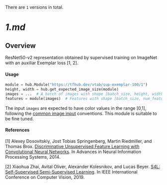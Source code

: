 There are `1` versions in total.

# _1.md_
## Overview
ResNet50-v2 representation obtained by supervised training on ImageNet with an
auxiliar Exemplar loss [1, 2].

#### Usage

```python
module = hub.Module("https://tfhub.dev/vtab/sup-exemplar-100/1")
height, width = hub.get_expected_image_size(module)
images = ...  # A batch of images with shape [batch_size, height, width, 3].
features = module(images)  # Features with shape [batch_size, num_features].
```

The input `images` are expected to have color values in the range [0,1], following
the [common image input](https://www.tensorflow.org/hub/common_signatures/images#input) conventions.
This module is suitable to be fine tuned.

#### References
[1] Alexey Dosovitskiy, Jost Tobias Springenberg, Martin Riedmiller, and Thomas Brox.
[Discriminative Unsupervised Feature Learning with Convolutional Neural Networks](https://papers.nips.cc/paper/5548-discriminative-unsupervised-feature-learning-with-convolutional-neural-networks).
In Advances in Neural Information Processing Systems, 2014.

[2] Xiaohua Zhai, Avital Oliver, Alexander Kolesnikov, and Lucas Beyer.
[S4L: Self-Supervised Semi-Supervised Learning](https://arxiv.org/pdf/1905.03670.pdf).
In IEEE International Conference on Computer Vision, 2019.